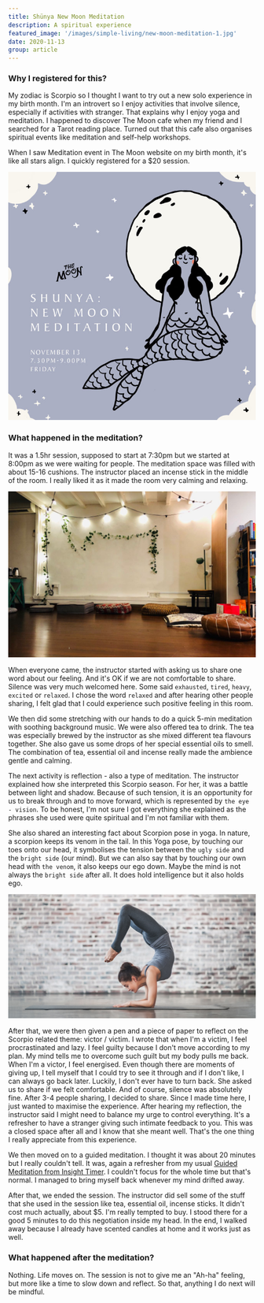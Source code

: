 ```yaml
---
title: Shünya New Moon Meditation
description: A spiritual experience
featured_image: '/images/simple-living/new-moon-meditation-1.jpg'
date: 2020-11-13
group: article
---
```

### Why I registered for this?

My zodiac is Scorpio so I thought I want to try out a new solo experience in my birth month. I'm an introvert so I enjoy activities that involve silence, especially if activities with stranger. That explains why I enjoy yoga and meditation. I happened to discover The Moon cafe when my friend and I searched for a Tarot reading place. Turned out that this cafe also organises spiritual events like meditation and self-help workshops.

When I saw Meditation event in The Moon website on my birth month, it's like all stars align. I quickly registered for a $20 session.

![Shunya: New Moon Meditation](/images/simple-living/New+Moon+Meditation_13+Nov.jpg)

### What happened in the meditation?

It was a 1.5hr session, supposed to start at 7:30pm but we started at 8:00pm as we were waiting for people. The meditation space was filled with about 15-16 cushions. The instructor placed an incense stick in the middle of the room. I really liked it as it made the room very calming and relaxing.

![Comfy cushions. I picked a low one as I'm quite comfortable sitting cross-legged.](/images/simple-living/new-moon-meditation-1.jpg)

When everyone came, the instructor started with asking us to share one word about our feeling. And it's OK if we are not comfortable to share. Silence was very much welcomed here. Some said `exhausted`, `tired`, `heavy`, `excited` or `relaxed`. I chose the word `relaxed` and after hearing other people sharing, I felt glad that I could experience such positive feeling in this room.

We then did some stretching with our hands to do a quick 5-min meditation with soothing background music. We were also offered tea to drink. The tea was especially brewed by the instructor as she mixed different tea flavours together. She also gave us some drops of her special essential oils to smell. The combination of tea, essential oil and incense really made the ambience gentle and calming.

The next activity is reflection - also a type of meditation. The instructor explained how she interpreted this Scorpio season. For her, it was a battle between light and shadow. Because of such tension, it is an opportunity for us to break through and to move forward, which is represented by `the eye - vision`. To be honest, I'm not sure I got everything she explained as the phrases she used were quite spiritual and I'm not familiar with them.

She also shared an interesting fact about Scorpion pose in yoga. In nature, a scorpion keeps its venom in the tail. In this Yoga pose, by touching our toes onto our head, it symbolises the tension between the `ugly side` and the `bright side` (our mind). But we can also say that by touching our own head with `the venom`, it also keeps our ego down. Maybe the mind is not always the `bright side` after all. It does hold intelligence but it also holds ego.

![From GettyImages](/images/simple-living/scorpion-pose-header1.jpg)

After that, we were then given a pen and a piece of paper to reflect on the Scorpio related theme: victor / victim. I wrote that when I'm a victim, I feel procrastinated and lazy. I feel guilty because I don't move according to my plan. My mind tells me to overcome such guilt but my body pulls me back. When I'm a victor, I feel energised. Even though there are moments of giving up, I tell myself that I could try to see it through and if I don't like, I can always go back later. Luckily, I don't ever have to turn back. She asked us to share if we felt comfortable. And of course, silence was absolutely fine. After 3-4 people sharing, I decided to share. Since I made time here, I just wanted to maximise the experience. After hearing my reflection, the instructor said I might need to balance my urge to control everything. It's a refresher to have a stranger giving such intimate feedback to you. This was a closed space after all and I know that she meant well. That's the one thing I really appreciate from this experience.

We then moved on to a guided meditation. I thought it was about 20 minutes but I really couldn't tell. It was, again a refresher from my usual [Guided Meditation from Insight Timer]('https://anemu911.github.io/simple-living/simple-living-morning'). I couldn't focus for the whole time but that's normal. I managed to bring myself back whenever my mind drifted away.

After that, we ended the session. The instructor did sell some of the stuff that she used in the session like tea, essential oil, incense sticks. It didn't cost much actually, about $5. I'm really tempted to buy. I stood there for a good 5 minutes to do this negotiation inside my head. In the end, I walked away because I already have scented candles at home and it works just as well.

### What happened after the meditation?

Nothing. Life moves on. The session is not to give me an "Ah-ha" feeling, but more like a time to slow down and reflect. So that, anything I do next will be mindful.
